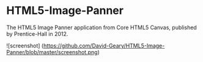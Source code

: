 HTML5-Image-Panner
==================

The HTML5 Image Panner application from Core HTML5 Canvas, published by Prentice-Hall in 2012.

![screenshot]
(https://github.com/David-Geary/HTML5-Image-Panner/blob/master/screenshot.png)
